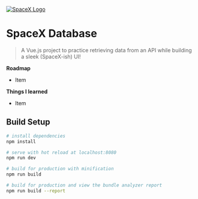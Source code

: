 <a href="http://spacexdb.com"><img src="http://spacexdb.com/static/img/spacex_logo_small.7f46b5b.png" title="SpaceX Logo" alt="SpaceX Logo"></a>
# SpaceX Database
> A Vue.js project to practice retrieving data from an API while building a sleek (SpaceX-ish) UI!

**Roadmap**
- Item

**Things I learned**
- Item

## Build Setup

``` bash
# install dependencies
npm install

# serve with hot reload at localhost:8080
npm run dev

# build for production with minification
npm run build

# build for production and view the bundle analyzer report
npm run build --report
```
